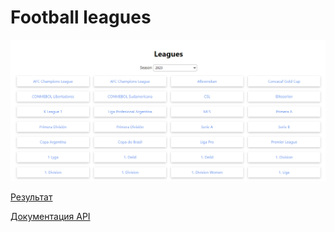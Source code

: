 # Football leagues
![screenshot](https://github.com/some-yummy-nick/football/blob/master/leagues.png)

[Результат](https://some-yummy-football.netlify.app)

[Документация API](https://apifootball.com/documentation/)